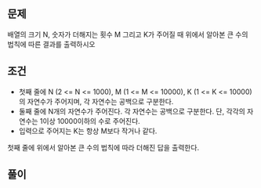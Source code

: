 ## 문제  
배열의 크기 N, 숫자가 더해지는 횟수 M 그리고 K가 주어질 때 위에서 알아본 큰 수의 법칙에 따른 결과를 출력하시오

## 조건
- 첫째 줄에 N (2 <= N <= 1000), M (1 <= M <= 10000), K (1 <= K <= 10000)의 자연수가 주어지며, 각 자연수는 공백으로 구분한다.  
- 둘째 줄에 N개의 자연수가 주어진다. 각 자연수는 공백으로 구분한다. 단, 각각의 자연수는 1이상 10000이하의 수로 주어진다.
- 입력으로 주어지는 K는 항상 M보다 작거나 같다.

첫째 줄에 위에서 알아본 큰 수의 법칙에 따라 더해진 답을 출력한다.

## 풀이  
